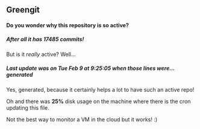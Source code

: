 ## Greengit

#### Do you wonder why this repository is so active?

##### After all it has 17485 commits!

But is it *really* active? Well...

##### Last update was on Tue Feb 9 at 9:25:05 when those lines were... generated

Yes, generated, because it certainly helps a lot to have such an active repo!

Oh and there was **25%** disk usage on the machine
where there is the cron updating this file.

Not the best way to monitor a VM in the cloud but it works! :)
